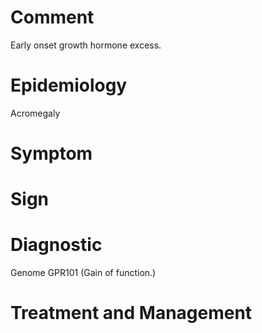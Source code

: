 # Comment

Early onset growth hormone excess.

# Epidemiology

Acromegaly

# Symptom

# Sign

# Diagnostic

Genome GPR101
(Gain of function.)

# Treatment and Management
